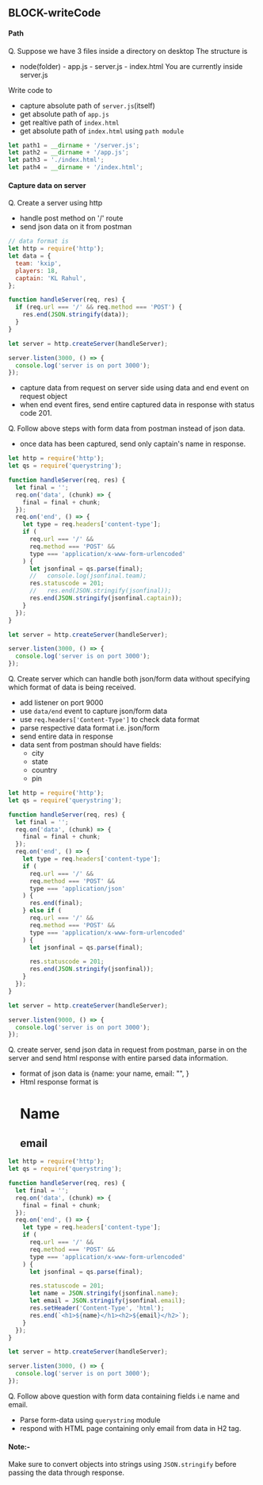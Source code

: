 ## BLOCK-writeCode

#### Path

Q. Suppose we have 3 files inside a directory on desktop
The structure is

- node(folder) - app.js - server.js - index.html
  You are currently inside server.js

Write code to

- capture absolute path of `server.js`(itself)
- get absolute path of `app.js`
- get realtive path of `index.html`
- get absolute path of `index.html` using `path module`

```js
let path1 = __dirname + '/server.js';
let path2 = __dirname + '/app.js';
let path3 = './index.html';
let path4 = __dirname + '/index.html';
```

#### Capture data on server

Q. Create a server using http

- handle post method on '/' route
- send json data on it from postman

```js
// data format is
let http = require('http');
let data = {
  team: 'kxip',
  players: 18,
  captain: 'KL Rahul',
};

function handleServer(req, res) {
  if (req.url === '/' && req.method === 'POST') {
    res.end(JSON.stringify(data));
  }
}

let server = http.createServer(handleServer);

server.listen(3000, () => {
  console.log('server is on port 3000');
});
```

- capture data from request on server side using data and end event on request object
- when end event fires, send entire captured data in response with status code 201.

Q. Follow above steps with form data from postman instead of json data.

- once data has been captured, send only captain's name in response.

```js
let http = require('http');
let qs = require('querystring');

function handleServer(req, res) {
  let final = '';
  req.on('data', (chunk) => {
    final = final + chunk;
  });
  req.on('end', () => {
    let type = req.headers['content-type'];
    if (
      req.url === '/' &&
      req.method === 'POST' &&
      type === 'application/x-www-form-urlencoded'
    ) {
      let jsonfinal = qs.parse(final);
      //   console.log(jsonfinal.team);
      res.statuscode = 201;
      //   res.end(JSON.stringify(jsonfinal));
      res.end(JSON.stringify(jsonfinal.captain));
    }
  });
}

let server = http.createServer(handleServer);

server.listen(3000, () => {
  console.log('server is on port 3000');
});
```

Q. Create server which can handle both json/form data without specifying which format of data is being received.

- add listener on port 9000
- use `data/end` event to capture json/form data
- use `req.headers['Content-Type']` to check data format
- parse respective data format i.e. json/form
- send entire data in response
- data sent from postman should have fields:
  - city
  - state
  - country
  - pin

```js
let http = require('http');
let qs = require('querystring');

function handleServer(req, res) {
  let final = '';
  req.on('data', (chunk) => {
    final = final + chunk;
  });
  req.on('end', () => {
    let type = req.headers['content-type'];
    if (
      req.url === '/' &&
      req.method === 'POST' &&
      type === 'application/json'
    ) {
      res.end(final);
    } else if (
      req.url === '/' &&
      req.method === 'POST' &&
      type === 'application/x-www-form-urlencoded'
    ) {
      let jsonfinal = qs.parse(final);

      res.statuscode = 201;
      res.end(JSON.stringify(jsonfinal));
    }
  });
}

let server = http.createServer(handleServer);

server.listen(9000, () => {
  console.log('server is on port 3000');
});
```

Q. create server, send json data in request from postman, parse in on the server and send html response with entire parsed data information.

- format of json data is {name: your name, email: "", }
- Html response format is <h1>Name</h1><h2>email</h2>

```js
let http = require('http');
let qs = require('querystring');

function handleServer(req, res) {
  let final = '';
  req.on('data', (chunk) => {
    final = final + chunk;
  });
  req.on('end', () => {
    let type = req.headers['content-type'];
    if (
      req.url === '/' &&
      req.method === 'POST' &&
      type === 'application/x-www-form-urlencoded'
    ) {
      let jsonfinal = qs.parse(final);

      res.statuscode = 201;
      let name = JSON.stringify(jsonfinal.name);
      let email = JSON.stringify(jsonfinal.email);
      res.setHeader('Content-Type', 'html');
      res.end(`<h1>${name}</h1><h2>${email}</h2>`);
    }
  });
}

let server = http.createServer(handleServer);

server.listen(3000, () => {
  console.log('server is on port 3000');
});
```

Q. Follow above question with form data containing fields i.e name and email.

- Parse form-data using `querystring` module
- respond with HTML page containing only email from data in H2 tag.

#### Note:-

Make sure to convert objects into strings using `JSON.stringify` before passing the data through response.

```js

```
